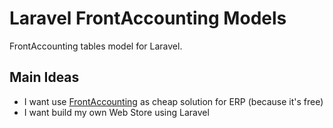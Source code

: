 # Laravel FrontAccounting Models
FrontAccounting tables model for Laravel.

## Main Ideas
* I want use [FrontAccounting](http://frontaccounting.com/) as cheap solution for ERP (because it's free)
* I want build my own Web Store using Laravel
